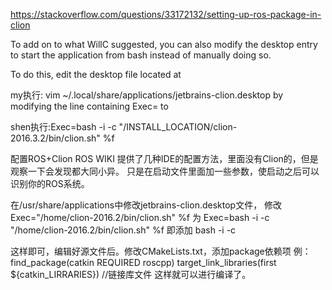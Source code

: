 


https://stackoverflow.com/questions/33172132/setting-up-ros-package-in-clion

To add on to what WillC suggested, you can also 
modify the desktop entry to start the application from bash instead of manually doing so.

To do this, edit the desktop file located at

my执行:
vim ~/.local/share/applications/jetbrains-clion.desktop
by modifying the line containing Exec= to

shen执行:Exec=bash -i -c "/INSTALL_LOCATION/clion-2016.3.2/bin/clion.sh" %f


配置ROS+Clion
ROS WIKI 提供了几种IDE的配置方法，里面没有Clion的，但是观察一下会发现都大同小异。
只是在启动文件里面加一些参数，使启动之后可以识别你的ROS系统。 

在/usr/share/applications中修改jetbrains-clion.desktop文件，
修改
Exec="/home/clion-2016.2/bin/clion.sh" %f
为
Exec=bash -i -c "/home/clion-2016.2/bin/clion.sh" %f
即添加 bash -i -c

这样即可，编辑好源文件后。修改CMakeLists.txt，添加package依赖项
例：find_package(catkin REQUIRED roscpp)
target_link_libraries(first ${catkin_LIRRARIES}) //链接库文件
这样就可以进行编译了。
